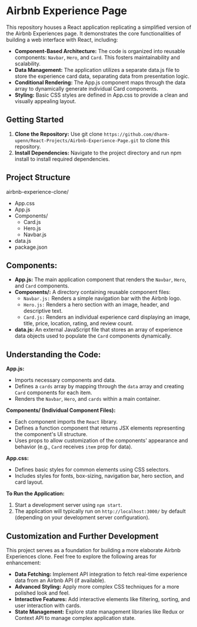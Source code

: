 # Airbnb Experience Page

This repository houses a React application replicating a simplified version of the Airbnb Experiences page. It demonstrates the core functionalities of building a web interface with React, including:

- **Component-Based Architecture:** The code is organized into reusable components: `Navbar`, `Hero`, and `Card`. This fosters maintainability and scalability.
- **Data Management:** The application utilizes a separate data.js file to store the experience card data, separating data from presentation logic.
- **Conditional Rendering:** The App.js component maps through the data array to dynamically generate individual Card components.
- **Styling:** Basic CSS styles are defined in App.css to provide a clean and visually appealing layout.

## Getting Started

1. **Clone the Repository:** Use git clone `https://github.com/dharm-upenn/React-Projects/Airbnb-Experience-Page.git` to clone this repository.
2. **Install Dependencies:** Navigate to the project directory and run npm install to install required dependencies.

## Project Structure
airbnb-experience-clone/
  - App.css
  - App.js
  - Components/
    - Card.js
    - Hero.js 
    - Navbar.js
   - data.js
   - package.json

## Components:

- **App.js:** The main application component that renders the `Navbar`, `Hero`, and `Card` components.
- **Components/:** A directory containing reusable component files:
  - `Navbar.js:` Renders a simple navigation bar with the Airbnb logo.
  - `Hero.js:` Renders a hero section with an image, header, and descriptive text.
  - `Card.js:` Renders an individual experience card displaying an image, title, price, location, rating, and review count.
- **data.js:** An external JavaScript file that stores an array of experience data objects used to populate the `Card` components dynamically.

## Understanding the Code:

**App.js:**

- Imports necessary components and data.
- Defines a `cards` array by mapping through the `data` array and creating `Card` components for each item.
- Renders the `Navbar`, `Hero`, and `cards` within a main container.

**Components/ (Individual Component Files):**

- Each component imports the `React` library.
- Defines a function component that returns JSX elements representing the component's UI structure.
- Uses props to allow customization of the components' appearance and behavior (e.g., `Card` receives `item` prop for data).

**App.css:**

- Defines basic styles for common elements using CSS selectors.
- Includes styles for fonts, box-sizing, navigation bar, hero section, and card layout.

**To Run the Application:**

1. Start a development server using `npm start`.
2. The application will typically run on `http://localhost:3000/` by default (depending on your development server configuration).

## Customization and Further Development

This project serves as a foundation for building a more elaborate Airbnb Experiences clone. Feel free to explore the following areas for enhancement:

- **Data Fetching:** Implement API integration to fetch real-time experience data from an Airbnb API (if available).
- **Advanced Styling:** Apply more complex CSS techniques for a more polished look and feel.
- **Interactive Features:** Add interactive elements like filtering, sorting, and user interaction with cards.
- **State Management:** Explore state management libraries like Redux or Context API to manage complex application state.
